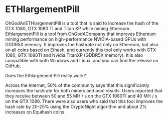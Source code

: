 # ETHlargementPill

OhGodAnETHlargementPill is a tool that is said to increase the hash of the GTX 1080, GTX 1080 TI and Titan XP while mining Ethereum. EthlargementPill is a tool from OhGodACompany that improves Ethereum mining performance on high-performance NVIDIA-based GPUs with GDDR5X memory. It improves the hashrate not only on Ethereum, but also on all coins based on Ethash, and currently this tool only works with GTX 1080, GTX 1080TI and Nvidia TitanXP (GDDR5X memory). It is also compatible with both Windows and Linux, and you can find the release on GitHub.

Does the Ethlargement Pill really work?

Across the Internet, 50% of the community says that this significantly increases the hashrate for both miners and pool results. Users reported that they receive between 50 and 55 MH / s on the GTX 1080TI and 40 MH / s on the GTX 1080. There were also users who said that this tool improves the hash rate by 20-25% using the CryptoNight algorithm and about 2% increases on Equihash coins.
